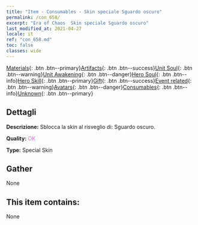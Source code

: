 ```yaml
---
title: "Item - Consumables - Skin speciale Sguardo oscuro"
permalink: /con_658/
excerpt: "Era of Chaos  Skin speciale Sguardo oscuro"
last_modified_at: 2021-04-27
locale: it
ref: "con_658.md"
toc: false
classes: wide
---
```

 [Materials](/ItemsIT/){: .btn .btn--primary}[Artifacts](/ItemsIT/Artifacts/){: .btn .btn--success}[Unit Soul](/ItemsIT/UnitSoul/){: .btn .btn--warning}[Unit Awakening](/ItemsIT/UnitAwakening/){: .btn .btn--danger}[Hero Soul](/ItemsIT/HeroSoul/){: .btn .btn--info}[Hero Skill](/ItemsIT/HeroSkill/){: .btn .btn--primary}[Gift](/ItemsIT/Gift/){: .btn .btn--success}[Event related](/ItemsIT/Events/){: .btn .btn--warning}[Avatars](/ItemsIT/Avatars/){: .btn .btn--danger}[Consumables](/ItemsIT/Consumables/){: .btn .btn--info}[Unknown](/ItemsIT/Unknown/){: .btn .btn--primary}

## Dettagli
 **Descrizione:** Sblocca la skin al risveglio di: Sguardo oscuro.

 **Quality:** <span style="color: #DA70D6">OK</span>

 **Type:** Special Skin

## Gather

  None

## This item contains:

  None

